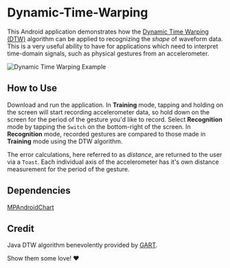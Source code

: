 # Dynamic-Time-Warping
This Android application demonstrates how the [Dynamic Time Warping (DTW)](https://pdfs.semanticscholar.org/05a2/0cde15e172fc82f32774dd0cf4fe5827cad2.pdf) algorithm can be applied to recognizing the _shape_ of waveform data. This is a very useful ability to have for applications which need to interpret time-domain signals, such as physical gestures from an accelerometer.

![Dynamic Time Warping Example](http://i.imgur.com/iVxVr0B.png)

## How to Use
Download and run the application. In **Training** mode, tapping and holding on the screen will start recording accelerometer data, so hold down on the screen for the period of the gesture you'd like to record. Select **Recognition** mode by tapping the `Switch` on the bottom-right of the screen. In **Recognition** mode, recorded gestures are compared to those made in **Training** mode using the DTW algorithm. 

The error calculations, here referred to as _distance_, are returned to the user via a `Toast`. Each individual axis of the accelerometer has it's own distance measurement for the period of the gesture. 

## Dependencies
[MPAndroidChart](https://github.com/PhilJay/MPAndroidChart)

## Credit
Java DTW algorithm benevolently provided by [GART](http://trac.research.cc.gatech.edu/gart/). 

Show them some love! ♥
